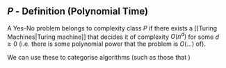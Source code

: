 ## $P$ - Definition (Polynomial Time)
A Yes-No problem belongs to complexity class $P$ if there exists a [[Turing Machines|Turing machine]] that decides it of complexity $O(n^d)$ for some $d \geq 0$ (i.e. there is some polynomial power that the problem is $O(\dots)$ of).

We can use these to categorise algorithms (such as those that )